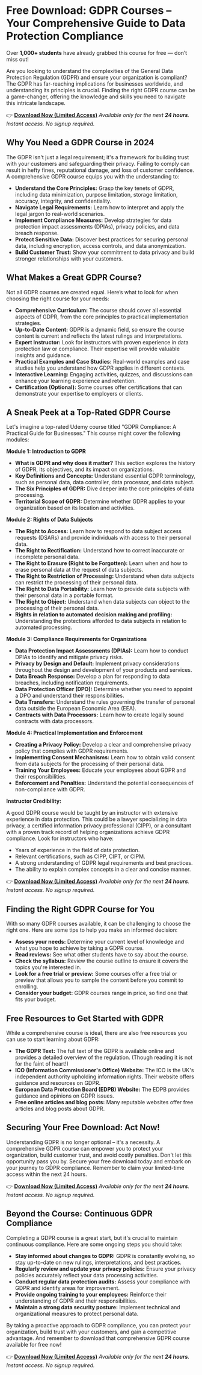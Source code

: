 # Free Download: GDPR Courses – Your Comprehensive Guide to Data Protection Compliance

Over **1,000+ students** have already grabbed this course for free — don’t miss out!

Are you looking to understand the complexities of the General Data Protection Regulation (GDPR) and ensure your organization is compliant? The GDPR has far-reaching implications for businesses worldwide, and understanding its principles is crucial. Finding the right GDPR course can be a game-changer, offering the knowledge and skills you need to navigate this intricate landscape.

👉 [**Download Now (Limited Access)**](https://udemywork.com/gdpr-courses)
_Available only for the next **24 hours**. Instant access. No signup required._

## Why You Need a GDPR Course in 2024

The GDPR isn't just a legal requirement; it's a framework for building trust with your customers and safeguarding their privacy. Failing to comply can result in hefty fines, reputational damage, and loss of customer confidence.  A comprehensive GDPR course equips you with the understanding to:

*   **Understand the Core Principles:** Grasp the key tenets of GDPR, including data minimization, purpose limitation, storage limitation, accuracy, integrity, and confidentiality.
*   **Navigate Legal Requirements:** Learn how to interpret and apply the legal jargon to real-world scenarios.
*   **Implement Compliance Measures:** Develop strategies for data protection impact assessments (DPIAs), privacy policies, and data breach response.
*   **Protect Sensitive Data:**  Discover best practices for securing personal data, including encryption, access controls, and data anonymization.
*   **Build Customer Trust:** Show your commitment to data privacy and build stronger relationships with your customers.

## What Makes a Great GDPR Course?

Not all GDPR courses are created equal.  Here’s what to look for when choosing the right course for your needs:

*   **Comprehensive Curriculum:**  The course should cover all essential aspects of GDPR, from the core principles to practical implementation strategies.
*   **Up-to-Date Content:**  GDPR is a dynamic field, so ensure the course content is current and reflects the latest rulings and interpretations.
*   **Expert Instructor:**  Look for instructors with proven experience in data protection law or compliance. Their expertise will provide valuable insights and guidance.
*   **Practical Examples and Case Studies:**  Real-world examples and case studies help you understand how GDPR applies in different contexts.
*   **Interactive Learning:**  Engaging activities, quizzes, and discussions can enhance your learning experience and retention.
*   **Certification (Optional):**  Some courses offer certifications that can demonstrate your expertise to employers or clients.

## A Sneak Peek at a Top-Rated GDPR Course

Let's imagine a top-rated Udemy course titled "GDPR Compliance: A Practical Guide for Businesses."  This course might cover the following modules:

**Module 1: Introduction to GDPR**

*   **What is GDPR and why does it matter?** This section explores the history of GDPR, its objectives, and its impact on organizations.
*   **Key Definitions and Concepts:** Understand essential GDPR terminology, such as personal data, data controller, data processor, and data subject.
*   **The Six Principles of GDPR:** Dive deeper into the core principles of data processing.
*   **Territorial Scope of GDPR:**  Determine whether GDPR applies to your organization based on its location and activities.

**Module 2:  Rights of Data Subjects**

*   **The Right to Access:** Learn how to respond to data subject access requests (DSARs) and provide individuals with access to their personal data.
*   **The Right to Rectification:**  Understand how to correct inaccurate or incomplete personal data.
*   **The Right to Erasure (Right to be Forgotten):** Learn when and how to erase personal data at the request of data subjects.
*   **The Right to Restriction of Processing:**  Understand when data subjects can restrict the processing of their personal data.
*   **The Right to Data Portability:**  Learn how to provide data subjects with their personal data in a portable format.
*   **The Right to Object:**  Understand when data subjects can object to the processing of their personal data.
*   **Rights in relation to automated decision making and profiling:** Understanding the protections afforded to data subjects in relation to automated processing.

**Module 3: Compliance Requirements for Organizations**

*   **Data Protection Impact Assessments (DPIAs):**  Learn how to conduct DPIAs to identify and mitigate privacy risks.
*   **Privacy by Design and Default:**  Implement privacy considerations throughout the design and development of your products and services.
*   **Data Breach Response:**  Develop a plan for responding to data breaches, including notification requirements.
*   **Data Protection Officer (DPO):**  Determine whether you need to appoint a DPO and understand their responsibilities.
*   **Data Transfers:** Understand the rules governing the transfer of personal data outside the European Economic Area (EEA).
*   **Contracts with Data Processors:**  Learn how to create legally sound contracts with data processors.

**Module 4: Practical Implementation and Enforcement**

*   **Creating a Privacy Policy:**  Develop a clear and comprehensive privacy policy that complies with GDPR requirements.
*   **Implementing Consent Mechanisms:**  Learn how to obtain valid consent from data subjects for the processing of their personal data.
*   **Training Your Employees:**  Educate your employees about GDPR and their responsibilities.
*   **Enforcement and Penalties:** Understand the potential consequences of non-compliance with GDPR.

**Instructor Credibility:**

A good GDPR course would be taught by an instructor with extensive experience in data protection. This could be a lawyer specializing in data privacy, a certified information privacy professional (CIPP), or a consultant with a proven track record of helping organizations achieve GDPR compliance. Look for instructors who have:

*   Years of experience in the field of data protection.
*   Relevant certifications, such as CIPP, CIPT, or CIPM.
*   A strong understanding of GDPR legal requirements and best practices.
*   The ability to explain complex concepts in a clear and concise manner.

👉 [**Download Now (Limited Access)**](https://udemywork.com/gdpr-courses)
_Available only for the next **24 hours**. Instant access. No signup required._

## Finding the Right GDPR Course for You

With so many GDPR courses available, it can be challenging to choose the right one. Here are some tips to help you make an informed decision:

*   **Assess your needs:** Determine your current level of knowledge and what you hope to achieve by taking a GDPR course.
*   **Read reviews:** See what other students have to say about the course.
*   **Check the syllabus:** Review the course outline to ensure it covers the topics you're interested in.
*   **Look for a free trial or preview:** Some courses offer a free trial or preview that allows you to sample the content before you commit to enrolling.
*   **Consider your budget:** GDPR courses range in price, so find one that fits your budget.

## Free Resources to Get Started with GDPR

While a comprehensive course is ideal, there are also free resources you can use to start learning about GDPR:

*   **The GDPR Text:** The full text of the GDPR is available online and provides a detailed overview of the regulation. (Though reading it is not for the faint of heart!)
*   **ICO (Information Commissioner's Office) Website:** The ICO is the UK's independent authority upholding information rights. Their website offers guidance and resources on GDPR.
*   **European Data Protection Board (EDPB) Website:** The EDPB provides guidance and opinions on GDPR issues.
*   **Free online articles and blog posts:** Many reputable websites offer free articles and blog posts about GDPR.

## Securing Your Free Download: Act Now!

Understanding GDPR is no longer optional – it's a necessity. A comprehensive GDPR course can empower you to protect your organization, build customer trust, and avoid costly penalties. Don't let this opportunity pass you by. Secure your free download today and embark on your journey to GDPR compliance. Remember to claim your limited-time access within the next 24 hours.

👉 [**Download Now (Limited Access)**](https://udemywork.com/gdpr-courses)
_Available only for the next **24 hours**. Instant access. No signup required._

## Beyond the Course: Continuous GDPR Compliance

Completing a GDPR course is a great start, but it's crucial to maintain continuous compliance. Here are some ongoing steps you should take:

*   **Stay informed about changes to GDPR:** GDPR is constantly evolving, so stay up-to-date on new rulings, interpretations, and best practices.
*   **Regularly review and update your privacy policies:** Ensure your privacy policies accurately reflect your data processing activities.
*   **Conduct regular data protection audits:** Assess your compliance with GDPR and identify areas for improvement.
*   **Provide ongoing training to your employees:** Reinforce their understanding of GDPR and their responsibilities.
*   **Maintain a strong data security posture:** Implement technical and organizational measures to protect personal data.

By taking a proactive approach to GDPR compliance, you can protect your organization, build trust with your customers, and gain a competitive advantage. And remember to download that comprehensive GDPR course available for free now!

👉 [**Download Now (Limited Access)**](https://udemywork.com/gdpr-courses)
_Available only for the next **24 hours**. Instant access. No signup required._
